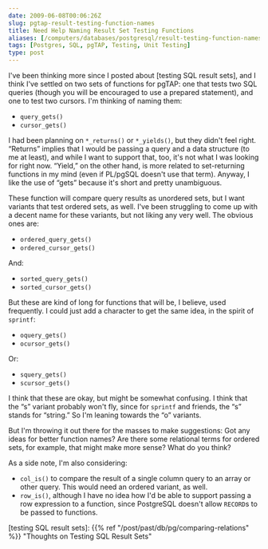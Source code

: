 ```yaml
--- 
date: 2009-06-08T00:06:26Z
slug: pgtap-result-testing-function-names
title: Need Help Naming Result Set Testing Functions
aliases: [/computers/databases/postgresql/result-testing-function-names.html]
tags: [Postgres, SQL, pgTAP, Testing, Unit Testing]
type: post
---
```


I've been thinking more since I posted about [testing SQL result sets], and I
think I've settled on two sets of functions for pgTAP: one that tests two SQL
queries (though you will be encouraged to use a prepared statement), and one to
test two cursors. I'm thinking of naming them:

-   `query_gets()`
-   `cursor_gets()`

I had been planning on `*_returns()` or `*_yields()`, but they didn't feel
right. “Returns” implies that I would be passing a query and a data structure
(to me at least), and while I want to support that, too, it's not what I was
looking for right now. “Yield,” on the other hand, is more related to
set-returning functions in my mind (even if PL/pgSQL doesn't use that term).
Anyway, I like the use of “gets” because it's short and pretty unambiguous.

These function will compare query results as unordered sets, but I want variants
that test ordered sets, as well. I've been struggling to come up with a decent
name for these variants, but not liking any very well. The obvious ones are:

-   `ordered_query_gets()`
-   `ordered_cursor_gets()`

And:

-   `sorted_query_gets()`
-   `sorted_cursor_gets()`

But these are kind of long for functions that will be, I believe, used
frequently. I could just add a character to get the same idea, in the spirit of
`sprintf`:

-   `oquery_gets()`
-   `ocursor_gets()`

Or:

-   `squery_gets()`
-   `scursor_gets()`

I think that these are okay, but might be somewhat confusing. I think that the
“s” variant probably won't fly, since for `sprintf` and friends, the “s” stands
for “string.” So I'm leaning towards the “o” variants.

But I'm throwing it out there for the masses to make suggestions: Got any ideas
for better function names? Are there some relational terms for ordered sets, for
example, that might make more sense? What do you think?

As a side note, I'm also considering:

-   `col_is()` to compare the result of a single column query to an array or
    other query. This would need an ordered variant, as well.
-   `row_is()`, although I have no idea how I'd be able to support passing a row
    expression to a function, since PostgreSQL doesn't allow `RECORD`s to be
    passed to functions.

  [testing SQL result sets]: {{% ref "/post/past/db/pg/comparing-relations" %}}
    "Thoughts on Testing SQL Result Sets"
